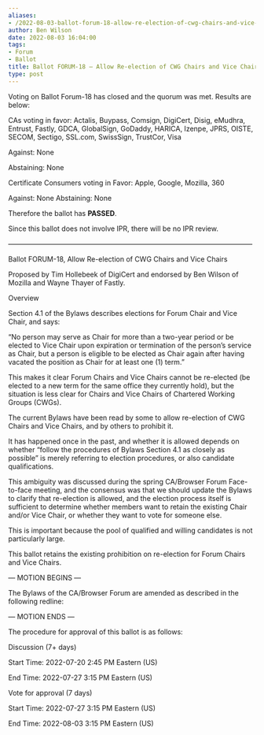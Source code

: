 ```yaml
---
aliases:
- /2022-08-03-ballot-forum-18-allow-re-election-of-cwg-chairs-and-vice-chairs/
author: Ben Wilson
date: 2022-08-03 16:04:00
tags:
- Forum
- Ballot
title: Ballot FORUM-18 – Allow Re-election of CWG Chairs and Vice Chairs
type: post
---
```


Voting on Ballot Forum-18 has closed and the quorum was met. Results are below:

CAs voting in favor: Actalis, Buypass, Comsign, DigiCert, Disig, eMudhra, Entrust, Fastly, GDCA, GlobalSign, GoDaddy, HARICA, Izenpe, JPRS, OISTE, SECOM, Sectigo, SSL.com, SwissSign, TrustCor, Visa

Against: None

Abstaining: None

Certificate Consumers voting in Favor: Apple, Google, Mozilla, 360

Against: None
Abstaining: None

Therefore the ballot has **PASSED**.

Since this ballot does not involve IPR, there will be no IPR review.

———————————————————————————————————–

Ballot FORUM-18, Allow Re-election of CWG Chairs and Vice Chairs

Proposed by Tim Hollebeek of DigiCert and endorsed by Ben Wilson of Mozilla and Wayne Thayer of Fastly.

Overview

Section 4.1 of the Bylaws describes elections for Forum Chair and Vice Chair, and says:

“No person may serve as Chair for more than a two-year period or be elected to Vice Chair upon expiration or termination of the person’s service as Chair, but a person is eligible to be elected as Chair again after having vacated the position as Chair for at least one (1) term.”

This makes it clear Forum Chairs and Vice Chairs cannot be re-elected (be elected to a new term for the same office they currently hold), but the situation is less clear for Chairs and Vice Chairs of Chartered Working Groups (CWGs).

The current Bylaws have been read by some to allow re-election of CWG Chairs and Vice Chairs, and by others to prohibit it.

It has happened once in the past, and whether it is allowed depends on whether “follow the procedures of Bylaws Section 4.1 as closely as possible” is merely referring to election procedures, or also candidate qualifications.

This ambiguity was discussed during the spring CA/Browser Forum Face-to-face meeting, and the consensus was that we should update the Bylaws to clarify that re-election is allowed, and the election process itself is sufficient to determine whether members want to retain the existing Chair and/or Vice Chair, or whether they want to vote for someone else.

This is important because the pool of qualified and willing candidates is not particularly large.

This ballot retains the existing prohibition on re-election for Forum Chairs and Vice Chairs.

— MOTION BEGINS —

The Bylaws of the CA/Browser Forum are amended as described in the following redline:

— MOTION ENDS —

The procedure for approval of this ballot is as follows:

Discussion (7+ days)

Start Time: 2022-07-20 2:45 PM Eastern (US)

End Time: 2022-07-27 3:15 PM Eastern (US)

Vote for approval (7 days)

Start Time: 2022-07-27 3:15 PM Eastern (US)

End Time: 2022-08-03 3:15 PM Eastern (US)